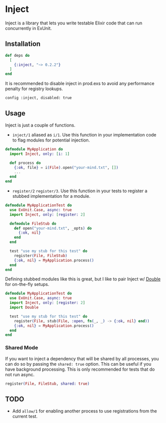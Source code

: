 # Inject

Inject is a library that lets you write testable Elixir code that can run concurrently in ExUnit.

## Installation

```elixir
def deps do
  [
    {:inject, "~> 0.2.2"}
  ]
end
```

It is recommended to disable inject in prod.exs to avoid any performance penalty for registry lookups.
```
config :inject, disabled: true
```

## Usage

Inject is just a couple of functions.

- `inject/1` aliased as `i/1`. Use this function in your implementation code to flag modules for potential injection.

```elixir
defmodule MyApplication do
  import Inject, only: [i: 1]

  def process do
    {:ok, file} = i(File).open("your-mind.txt", [])
    ...
  end
end
```

- `register/2` `register/3`. Use this function in your tests to register a stubbed implementation for a module.

```elixir
defmodule MyApplicationTest do
  use ExUnit.Case, async: true
  import Inject, only: [register: 2]

  defmodule FileStub do
    def open("your-mind.txt", _opts) do
      {:ok, nil}
    end
  end

  test "use my stub for this test" do
    register(File, FileStub)
    {:ok, nil} = MyApplication.process()
  end
end
```
Defining stubbed modules like this is great, but I like to pair Inject w/ [Double](https://hex.pm/packages/double) for on-the-fly setups.

```elixir
defmodule MyApplicationTest do
  use ExUnit.Case, async: true
  import Inject, only: [register: 2]
  import Double

  test "use my stub for this test" do
    register(File, stub(File, :open, fn(_, _) -> {:ok, nil} end))
    {:ok, nil} = MyApplication.process()
  end
end
```

### Shared Mode
If you want to inject a dependency that will be shared by all processes, you can do so by passing the `shared: true` option.
This can be useful if you have background processing. This is only recommended for tests that do not run async.

```elixir
register(File, FileStub, shared: true)
```

## TODO
- Add `allow/1` for enabling another process to use registrations from the current test.
